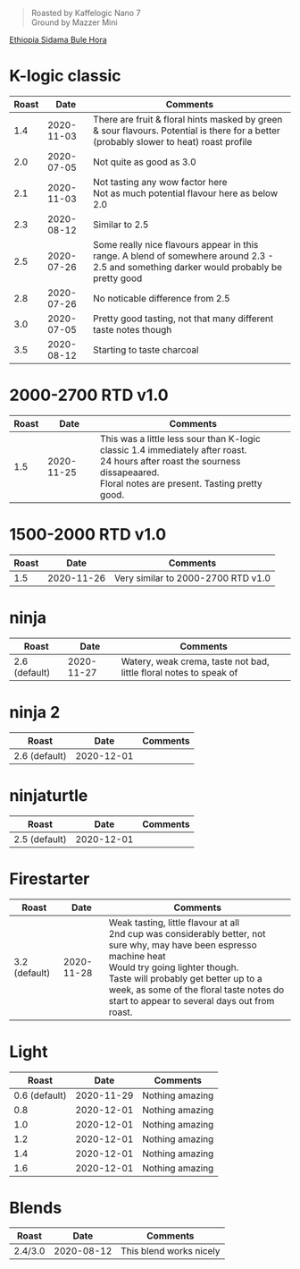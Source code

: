 > Roasted by Kaffelogic Nano 7<br>
> Ground by Mazzer Mini

[Ethiopia Sidama Bule Hora](https://www.greenbeanhouse.co.nz/product/2084244)

# K-logic classic

| Roast | Date       | Comments |
|-------|------------|-------
| 1.4   | 2020-11-03 | There are fruit & floral hints masked by green & sour flavours. Potential is there for a better (probably slower to heat) roast profile
| 2.0   | 2020-07-05 | Not quite as good as 3.0
| 2.1   | 2020-11-03 | Not tasting any wow factor here<br>Not as much potential flavour here as below 2.0
| 2.3   | 2020-08-12 | Similar to 2.5
| 2.5   | 2020-07-26 | Some really nice flavours appear in this range. A blend of somewhere around 2.3 - 2.5 and something darker would probably be pretty good
| 2.8   | 2020-07-26 | No noticable difference from 2.5
| 3.0   | 2020-07-05 | Pretty good tasting, not that many different taste notes though
| 3.5   | 2020-08-12 | Starting to taste charcoal

# 2000-2700 RTD v1.0

| Roast | Date       | Comments |
|-------|------------|-------
| 1.5   | 2020-11-25 | This was a little less sour than K-logic classic 1.4 immediately after roast.<br>24 hours after roast the sourness dissapeaared.<br>Floral notes are present. Tasting pretty good.

# 1500-2000 RTD v1.0

| Roast | Date       | Comments |
|-------|------------|-------
| 1.5   | 2020-11-26 | Very similar to 2000-2700 RTD v1.0

# ninja

| Roast | Date       | Comments |
|-------|------------|-------
| 2.6 (default) | 2020-11-27 | Watery, weak crema, taste not bad, little floral notes to speak of

# ninja 2

| Roast | Date       | Comments |
|-------|------------|-------
| 2.6 (default) | 2020-12-01 | 

# ninjaturtle

| Roast | Date       | Comments |
|-------|------------|-------
| 2.5 (default) | 2020-12-01 | 

# Firestarter

| Roast | Date       | Comments |
|-------|------------|-------
| 3.2 (default) | 2020-11-28 | Weak tasting, little flavour at all<br>2nd cup was considerably better, not sure why, may have been espresso machine heat<br>Would try going lighter though.<br>Taste will probably get better up to a week, as some of the floral taste notes do start to appear to several days out from roast.

# Light

| Roast | Date       | Comments |
|-------|------------|-------
| 0.6 (default) | 2020-11-29 | Nothing amazing
| 0.8 | 2020-12-01 | Nothing amazing
| 1.0 | 2020-12-01 | Nothing amazing
| 1.2 | 2020-12-01 | Nothing amazing
| 1.4 | 2020-12-01 | Nothing amazing
| 1.6 | 2020-12-01 | Nothing amazing

# Blends

| Roast | Date       | Comments |
|-------|------------|-------
| 2.4/3.0 | 2020-08-12 | This blend works nicely
